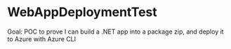 # WebAppDeploymentTest

Goal: POC to prove I can build a .NET app into a package zip, and deploy it to Azure with Azure CLI
